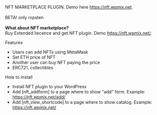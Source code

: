  NFT MARKETPLACE PLUGIN. Demo here <a href="https://nft.wpmix.net">https://nft.wpmix.net</a>. 
<br><br>
BETA! only ropsten
<br><br>
<strong>What about NFT marketplace?</strong><br>
Buy Extended liecence and get NFT plugin. Demo <a href="https://nft.wpmix.net/">https://nft.wpmix.net/</a>. 

Features
- Users can add NFTs using MetaMask<br>
- Set ETH price of NFT<br>
- Another user can buy NFT paying the price<br>
- ERC721, collectibles

How to install<Br>
- Install NFT plugin to your WordPress <Br>
- Add [nft_addform] to a page where to show "add" form. Example:  https://nft.wpmix.net/add/ <Br>
- Add [nft_view_shortcode] to a page where to show catalog. Example: https://nft.wpmix.net/
